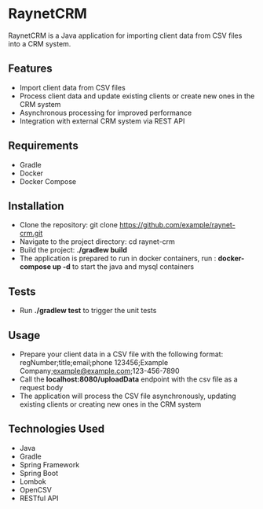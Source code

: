 # RaynetCRM
RaynetCRM is a Java application for importing client data from CSV files into a CRM system.

## Features
- Import client data from CSV files
- Process client data and update existing clients or create new ones in the CRM system
- Asynchronous processing for improved performance
- Integration with external CRM system via REST API

## Requirements
- Gradle
- Docker
- Docker Compose

## Installation
- Clone the repository: git clone https://github.com/example/raynet-crm.git
- Navigate to the project directory: cd raynet-crm
- Build the project: **./gradlew build** 
- The application is prepared to run in docker containers, run : **docker-compose up -d** to start the java and mysql
  containers

## Tests
- Run **./gradlew test** to trigger the unit tests

## Usage
- Prepare your client data in a CSV file with the following format:
regNumber;title;email;phone
123456;Example Company;example@example.com;123-456-7890
- Call the **localhost:8080/uploadData** endpoint with the csv file as a request body
- The application will process the CSV file asynchronously, updating existing clients or creating new ones in the CRM system

## Technologies Used
- Java
- Gradle
- Spring Framework
- Spring Boot
- Lombok
- OpenCSV
- RESTful API
